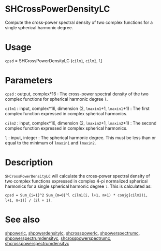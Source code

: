 # SHCrossPowerDensityLC

Compute the cross-power spectral density of two complex functions for a single spherical harmonic degree.

# Usage

`cpsd` = SHCrossPowerDensityLC (`cilm1`, `cilm2`, `l`)

# Parameters

`cpsd` : output, complex\*16
:   The cross-power spectral density of the two complex functions for spherical harmonic degree `l`.

`cilm1` : input, complex*16, dimension (2, `lmaxin1`+1, `lmaxin1`+1)
:   The first complex function expressed in complex spherical harmonics.

`cilm2` : input, complex*16, dimension (2, `lmaxin2`+1, `lmaxin2`+1)
:   The second complex function expressed in complex spherical harmonics.

`l` : input, integer
:   The spherical harmonic degree. This must be less than or equal to the minimum of `lmaxin1` and `lmaxin2`.

# Description

`SHCrossPowerDensityLC` will calculate the cross-power spectral density of two complex functions expressed in complex 4-pi normalized spherical harmonics for a single spherical harmonic degree `l`. This is calculated as:

`cpsd = Sum_{i=1}^2 Sum_{m=0}^l cilm1(i, l+1, m+1) * conjg[cilm2(i, l+1, m+1)] / (2l + 1)`.

# See also 

[shpowerlc](shpowerlc.html), [shpowerdensitylc](shpowerdensitylc.html), [shcrosspowerlc](shcrosspowerlc.html), [shpowerspectrumc](shpowerspectrumc.html), [shpowerspectrumdensityc](shpowerspectrumdensityc.html), [shcrosspowerspectrumc](shcrosspowerspectrumc.html), [shcrosspowerspectrumdensityc](shcrosspowerspectrumdensityc.html)
